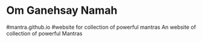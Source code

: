 # Om Ganehsay Namah
#mantra.github.io
#website for collection of powerful mantras
An website of collection of powerful Mantras
